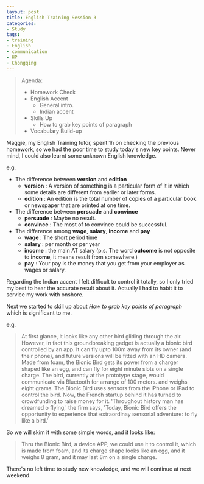 ```yaml
---
layout: post
title: English Training Session 3
categories:
- Study
tags:
- training
- English
- communication
- HP
- Chongqing
---
```


> Agenda:  
> - Homework Check
> - English Accent
>   - General intro.
>   - Indian accent
> - Skills Up
>   - How to grab key points of paragraph
> - Vocabulary Build-up

Maggie, my English Training tutor, spent 1h on checking the previous homework, so we had the poor time to study today's new key points. Never mind, I could also learnt some unknown English knowledge. 

e.g.  
- The difference between **version** and **edition**
  - **version** : A version of something is a particular form of it in which some details are different from earlier or later forms.
  - **edition** : An edition is the total number of copies of a particular book or newspaper that are printed at one time.
- The difference between **persuade** and **convince**
  - **persuade** : Maybe no result.
  - **convince** : The most of to convince could be successful.
- The difference among **wage**, **salary**, **income** and **pay**
  - **wage** : The short period time
  - **salary** : per month or per year
  - **income** : the main AT salary (p.s. The word **outcome** is not opposite to **income**, it means result from somewhere.)
  - **pay** : Your pay is the money that you get from your employer as wages or salary.


Regarding the Indian accent I felt difficult to control it totally, so I only tried my best to hear the accurate result about it. Actually I had to habit it to service my work with onshore.

Next we started to skill up about *How to grab key points of paragraph* which is significant to me. 

e.g.  

> At first glance, it looks like any other bird gliding through the air. However, in fact this groundbreaking gadget is actually a bionic bird controlled by an app. It can fly upto 100m away from its owner (and their phone), and future versions will be fitted with an HD camera. Made from foam, the Bionic Bird gets its power from a charger shaped like an egg, and can fly for eight minute slots on a single charge. The bird, currently at the prototype stage, would communicate via Bluetooth for arrange of 100 meters. and weighs eight grams. The Bionic Bird uses sensors from the iPhone or iPad to control the bird. Now, the French startup behind it has turned to crowdfunding to raise money for it. 'Throughout history man has dreamed o flying,' the firm says, 'Today, Bionic Bird offers the opportunity to experience that extraordinay sensorial adventure: to fly like a bird.'  

So we will skim it with some simple words, and it looks like:  

> Thru the Bionic Bird, a device APP, we could use it to control it, which is made from foam, and its charge shape looks like an egg, and it weighs 8 gram, and it may last 8m on a single charge.  

There's no left time to study new knowledge, and we will continue at next weekend.
